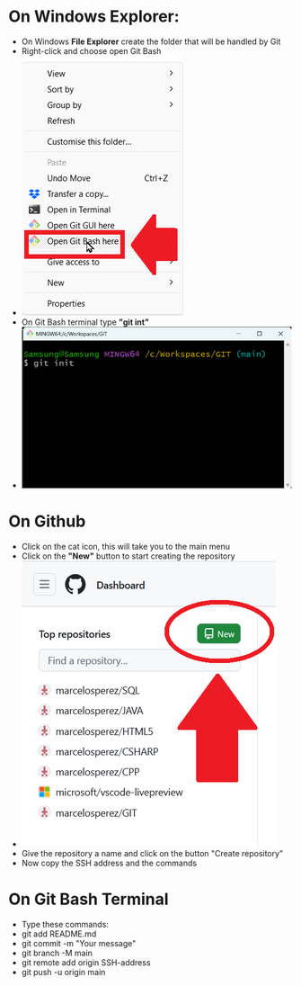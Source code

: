 # On Windows Explorer:
- On Windows **File Explorer** create the folder that will be handled by Git
- Right-click and choose open Git Bash
- ![alt text](images/image010.png)
- On Git Bash terminal type **"git int"**
- ![alt text](images/image001.png)

# On Github
- Click on the cat icon, this will take you to the main menu
- Click on the **"New"** button to start creating the repository
- ![alt text](images/image019.png)
- Give the repository a name and click on the button "Create repository"
- Now copy the SSH address and the commands 
  
# On Git Bash Terminal
- Type these commands:
- git add README.md
- git commit -m "Your message"
- git branch -M main
- git remote add origin SSH-address
- git push -u origin main 